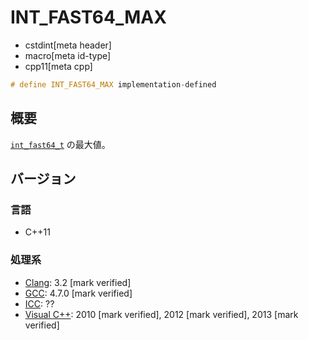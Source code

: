 # INT_FAST64_MAX
* cstdint[meta header]
* macro[meta id-type]
* cpp11[meta cpp]

```cpp
# define INT_FAST64_MAX implementation-defined
```

## 概要
[`int_fast64_t`](int_fast64_t.md) の最大値。

## バージョン
### 言語
- C++11

### 処理系
- [Clang](/implementation.md#clang): 3.2 [mark verified]
- [GCC](/implementation.md#gcc): 4.7.0 [mark verified]
- [ICC](/implementation.md#icc): ??
- [Visual C++](/implementation.md#visual_cpp): 2010 [mark verified], 2012 [mark verified], 2013 [mark verified]
